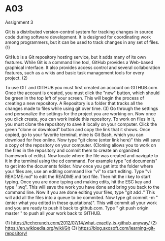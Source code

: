 # A03
Assignment 3

Git is a distributed version-control system for tracking changes in source code during software development. It is designed for coordinating work among programmers, but it can be used to track changes in any set of files. (1)

GitHub is a Git repository hosting service, but it adds many of its own features. While Git is a command line tool, GitHub provides a Web-based graphical interface. It also provides access control and several collaboration features, such as a wikis and basic task management tools for every project. (2)


To use GIT and GITHUB you must first created an account on GITHUB.com. Once the account is created, you must click the "new" button, which should be green in the top left of your screen. This will begin the process of creating a new repository. A Repository is a folder that tracks all the changes made to files while using git over time. (3) Go through the settings and personalize the settings for the project you are working on. Now once you click create, you can work inside this repository. To work on files in it, you must clone the repository to save it locally on your computer. Click the green "clone or download" button and copy the link that it shows. Once copied, go to your favorite terminal, mine is Git Bash, which you can download for free online. Now type "git clone (enter link here)" this will save a copy of the repository on your computer. (Cloning allows you to work on the files in the repository and commit them to create an organized framework of edits). Now locate where the file was created and navigate to it in the terminal using the cd command. For example type "cd documents" to get into the documents folder. Now once you get into the folder where your files are, use an editing command like "vi" to start editing. Type "vi README.md" to edit the README.md text file. Then hit the i key to start typing. Once you are done typing and making edits, hit the ESC key and type ":wq". This will save the work you have done and bring you back to the command line. Now if you are done editing your files, type "git add ." This will add all the files into a queue to be commited. Now type git commit -m "(enter what you edited in these quotations)". This will commit all your work and you are ready to push it back to github.com. Type " git push origin master " to push all your work back to GITHUB.


(1) https://techcrunch.com/2012/07/14/what-exactly-is-github-anyway/
(2) https://en.wikipedia.org/wiki/Git
(3) https://blog.axosoft.com/learning-git-repository/

